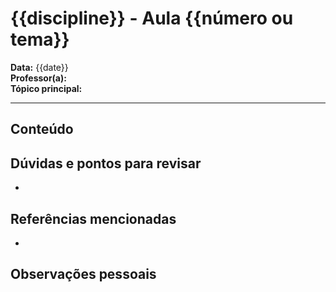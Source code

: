 # {{discipline}} - Aula {{número ou tema}}

**Data:** {{date}}  
**Professor(a):**  
**Tópico principal:**  

---

##  Conteúdo

##  Dúvidas e pontos para revisar

- 

##  Referências mencionadas

- 

##  Observações pessoais

